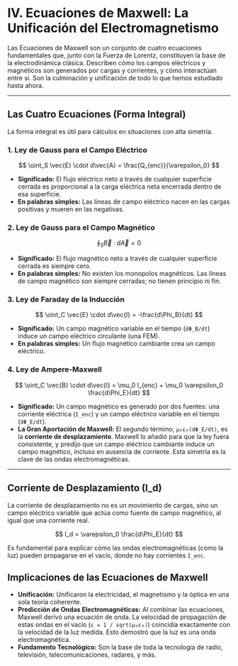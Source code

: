# IV. Ecuaciones de Maxwell: La Unificación del Electromagnetismo

Las Ecuaciones de Maxwell son un conjunto de cuatro ecuaciones fundamentales que, junto con la Fuerza de Lorentz, constituyen la base de la electrodinámica clásica. Describen cómo los campos eléctricos y magnéticos son generados por cargas y corrientes, y cómo interactúan entre sí. Son la culminación y unificación de todo lo que hemos estudiado hasta ahora.

---

## Las Cuatro Ecuaciones (Forma Integral)

La forma integral es útil para cálculos en situaciones con alta simetría.

### 1. Ley de Gauss para el Campo Eléctrico
$$ \oint_S \vec{E} \cdot d\vec{A} = \frac{Q_{enc}}{\varepsilon_0} $$
*   **Significado:** El flujo eléctrico neto a través de cualquier superficie cerrada es proporcional a la carga eléctrica neta encerrada dentro de esa superficie.
*   **En palabras simples:** Las líneas de campo eléctrico nacen en las cargas positivas y mueren en las negativas.

### 2. Ley de Gauss para el Campo Magnético
$$ \oint_S \vec{B} \cdot d\vec{A} = 0 $$
*   **Significado:** El flujo magnético neto a través de cualquier superficie cerrada es siempre cero.
*   **En palabras simples:** No existen los monopolos magnéticos. Las líneas de campo magnético son siempre cerradas; no tienen principio ni fin.

### 3. Ley de Faraday de la Inducción
$$ \oint_C \vec{E} \cdot d\vec{l} = -\frac{d\Phi_B}{dt} $$
*   **Significado:** Un campo magnético variable en el tiempo (`dΦ_B/dt`) induce un campo eléctrico circulante (una FEM).
*   **En palabras simples:** Un flujo magnético cambiante crea un campo eléctrico.

### 4. Ley de Ampere-Maxwell
$$ \oint_C \vec{B} \cdot d\vec{l} = \mu_0 I_{enc} + \mu_0 \varepsilon_0 \frac{d\Phi_E}{dt} $$
*   **Significado:** Un campo magnético es generado por dos fuentes: una corriente eléctrica (`I_enc`) y un campo eléctrico variable en el tiempo (`dΦ_E/dt`).
*   **La Gran Aportación de Maxwell:** El segundo término, `μ₀ε₀(dΦ_E/dt)`, es la **corriente de desplazamiento**. Maxwell lo añadió para que la ley fuera consistente, y predijo que un campo eléctrico cambiante induce un campo magnético, incluso en ausencia de corriente. Esta simetría es la clave de las ondas electromagnéticas.

---

## Corriente de Desplazamiento (I_d)

La corriente de desplazamiento no es un movimiento de cargas, sino un campo eléctrico variable que actúa como fuente de campo magnético, al igual que una corriente real.

$$ I_d = \varepsilon_0 \frac{d\Phi_E}{dt} $$

Es fundamental para explicar cómo las ondas electromagnéticas (como la luz) pueden propagarse en el vacío, donde no hay corrientes `I_enc`.

## Implicaciones de las Ecuaciones de Maxwell

*   **Unificación:** Unificaron la electricidad, el magnetismo y la óptica en una sola teoría coherente.
*   **Predicción de Ondas Electromagnéticas:** Al combinar las ecuaciones, Maxwell derivó una ecuación de onda. La velocidad de propagación de estas ondas en el vacío (`c = 1 / sqrt(μ₀ε₀)`) coincidía exactamente con la velocidad de la luz medida. Esto demostró que la luz es una onda electromagnética.
*   **Fundamento Tecnológico:** Son la base de toda la tecnología de radio, televisión, telecomunicaciones, radares, y más.